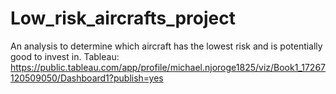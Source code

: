 # Low_risk_aircrafts_project
An analysis to determine which aircraft has the lowest risk and is potentially good to invest in.
Tableau: https://public.tableau.com/app/profile/michael.njoroge1825/viz/Book1_17267120509050/Dashboard1?publish=yes
